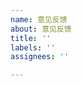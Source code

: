 ```yaml
---
name: 意见反馈
about: 意见反馈
title: ''
labels: ''
assignees: ''

---
```


<!--
此处只应提出可公开的意见反馈，如果需要保密，请发送邮件到 <lug@hit.edu.cn>。
如果邮件需要加密，GPG Fingerprint `0C4D821F9E273AA2AF23521A1E7AD2E8EC7DB9CF`
-->
